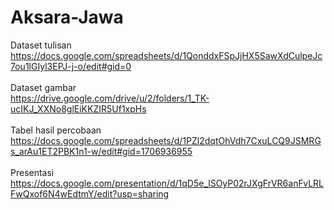 # Aksara-Jawa

Dataset tulisan </br>
https://docs.google.com/spreadsheets/d/1QonddxFSpJjHX5SawXdCulpeJc7ou1lGIyl3EPJ-j-o/edit#gid=0 </br>
 </br>
Dataset gambar </br>
https://drive.google.com/drive/u/2/folders/1_TK-ucIKJ_XXNo8glEiKKZIR5Uf1xpHs </br>
 </br>
Tabel hasil percobaan </br>
https://docs.google.com/spreadsheets/d/1PZl2dqtOhVdh7CxuLCQ9JSMRGs_arAu1ET2PBK1n1-w/edit#gid=1706936955 </br>
 </br>
Presentasi </br>
https://docs.google.com/presentation/d/1qD5e_lSOyP02rJXgFrVR6anFvLRLFwQxof6N4wEdtmY/edit?usp=sharing
